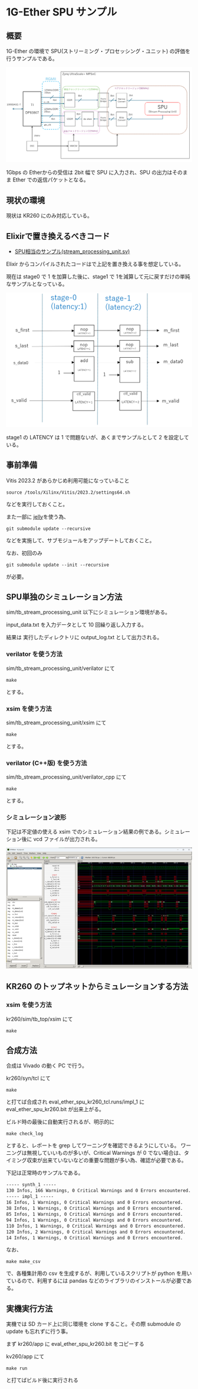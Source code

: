 # 1G-Ether SPU サンプル

## 概要

1G-Ether の環境で SPU(ストリーミング・プロセッシング・ユニット) の評価を行うサンプルである。

![ブロック図](docs/images/eval_ether1g_spu_block_diagram.png)

1Gbps の Etherからの受信は 2bit 幅で SPU に入力され、SPU の出力はそのまま Ether での返信パケットとなる。

## 現状の環境

現状は KR260 にのみ対応している。

## Elixirで置き換えるべきコード

- [SPU相当のサンプル(stream_processing_unit.sv)](rtl/stream_processing_unit.sv)

Elixir からコンパイルされたコードはで上記を置き換える事を想定している。

現在は stage0 で 1 を加算した後に、stage1 で 1を減算して元に戻すだけの単純なサンプルとなっている。

![SPUサンプル](docs/images/spu_sample_block_diagram.png)

stage1 の LATENCY は 1 で問題ないが、あくまでサンプルとして 2 を設定している。


## 事前準備

Vitis 2023.2 があらかじめ利用可能になっていること

```
source /tools/Xilinx/Vitis/2023.2/settings64.sh 
```

などを実行しておくこと。

また一部に [jelly](https://github.com/ryuz/jelly)を使う為、

```
git submodule update --recursive
```

などを実施して、サブモジュールをアップデートしておくこと。

なお、初回のみ

```
git submodule update --init --recursive
```

が必要。


## SPU単独のシミュレーション方法

sim/tb_stream_processing_unit 以下にシミュレーション環境がある。

input_data.txt を入力データとして 10 回繰り返し入力する。

結果は 実行したディレクトリに output_log.txt として出力される。


### verilator を使う方法

sim/tb_stream_processing_unit/verilator にて

```
make
```

とする。

### xsim を使う方法

sim/tb_stream_processing_unit/xsim にて

```
make
```
とする。

### verilator (C++版) を使う方法

sim/tb_stream_processing_unit/verilator_cpp にて

```
make
```

とする。

### シミュレーション波形

下記は不定値の使える xsim でのシミュレーション結果の例である。シミュレーション後に vcd ファイルが出力される。

![SPUサンプル](docs/images/spu_sample_sim_wave.png)



## KR260 のトップネットからミュレーションする方法

### xsim を使う方法

kr260/sim/tb_top/xsim にて

```
make
```


## 合成方法

合成は Vivado の動く PC で行う。

kr260/syn/tcl にて

```
make
```

と打てば合成され  eval_ether_spu_kr260_tcl.runs/impl_1 に eval_ether_spu_kr260.bit が出来上がる。

ビルド時の最後に自動実行されるが、明示的に

```
make check_log
```

とすると、レポートを grep してワーニングを確認できるようにしている。
ワーニングは無視していいものが多いが、Critical Warnings が 0 でない場合は、タイミング収束が出来ていないなどの重要な問題が多い為、確認が必要である。

下記は正常時のサンプルである。

```
----- synth_1 -----
130 Infos, 166 Warnings, 0 Critical Warnings and 0 Errors encountered.
----- impl_1 -----
16 Infos, 1 Warnings, 0 Critical Warnings and 0 Errors encountered.
38 Infos, 1 Warnings, 0 Critical Warnings and 0 Errors encountered.
85 Infos, 1 Warnings, 0 Critical Warnings and 0 Errors encountered.
94 Infos, 1 Warnings, 0 Critical Warnings and 0 Errors encountered.
110 Infos, 1 Warnings, 0 Critical Warnings and 0 Errors encountered.
120 Infos, 2 Warnings, 0 Critical Warnings and 0 Errors encountered.
14 Infos, 1 Warnings, 0 Critical Warnings and 0 Errors encountered.
```

なお、 

```
make make_csv
```

で、各種集計用の csv を生成するが、利用しているスクリプトが python を用いているので、利用するには pandas などのライブラリのインストールが必要である。



## 実機実行方法

実機では SD カード上に同じ環境を clone すること。その際 submodule の update も忘れずに行う事。

まず kr260/app に eval_ether_spu_kr260.bit をコピーする

kv260/app にて

```
make run
```

と打てばビルド後に実行される

